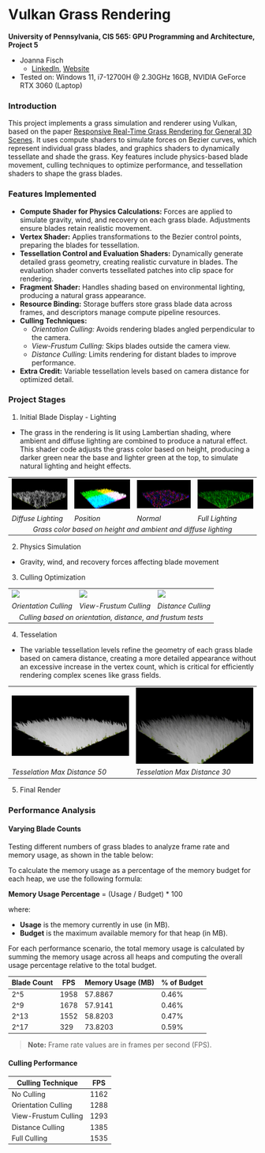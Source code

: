 Vulkan Grass Rendering
==================================

**University of Pennsylvania, CIS 565: GPU Programming and Architecture, Project 5**

* Joanna Fisch
  * [LinkedIn](https://www.linkedin.com/in/joanna-fisch-bb2979186/), [Website](https://sites.google.com/view/joannafischsportfolio/home)
* Tested on: Windows 11, i7-12700H @ 2.30GHz 16GB, NVIDIA GeForce RTX 3060 (Laptop)

### Introduction

This project implements a grass simulation and renderer using Vulkan, based on the paper [Responsive Real-Time Grass Rendering for General 3D Scenes](https://www.cg.tuwien.ac.at/research/publications/2017/JAHRMANN-2017-RRTG/JAHRMANN-2017-RRTG-draft.pdf). It uses compute shaders to simulate forces on Bezier curves, which represent individual grass blades, and graphics shaders to dynamically tessellate and shade the grass. Key features include physics-based blade movement, culling techniques to optimize performance, and tessellation shaders to shape the grass blades.

### Features Implemented
* **Compute Shader for Physics Calculations:** Forces are applied to simulate gravity, wind, and recovery on each grass blade. Adjustments ensure blades retain realistic movement.
* **Vertex Shader:** Applies transformations to the Bezier control points, preparing the blades for tessellation.
* **Tessellation Control and Evaluation Shaders:** Dynamically generate detailed grass geometry, creating realistic curvature in blades. The evaluation shader converts tessellated patches into clip space for rendering.
* **Fragment Shader:** Handles shading based on environmental lighting, producing a natural grass appearance.
* **Resource Binding:** Storage buffers store grass blade data across frames, and descriptors manage compute pipeline resources.
* **Culling Techniques:**
  * _Orientation Culling:_ Avoids rendering blades angled perpendicular to the camera.
  * _View-Frustum Culling:_ Skips blades outside the camera view.
  * _Distance Culling:_ Limits rendering for distant blades to improve performance.
* **Extra Credit:** Variable tessellation levels based on camera distance for optimized detail.

### Project Stages
1. Initial Blade Display - Lighting
  * The grass in the rendering is lit using Lambertian shading, where ambient and diffuse lighting are combined to produce a natural effect. This shader code adjusts the grass color based on height, producing a darker green near the base and lighter green at the top, to simulate natural lighting and height effects.
<table>
  <tr>
    <td><img src="img/grass_diffuse.png" /></td>
    <td><img src="img/grass_pos.png" /></td>
    <td><img src="img/grass_nor.png" /></td>
    <td><img src="img/grass_full.png" /></td>
  </tr>
 <tr>
    <td><i> Diffuse Lighting </i></td>
    <td><i> Position </i></td>
    <td><i> Normal </i></td>
   <td><i> Full Lighting </i></td>
  </tr>
  <tr>
    <td colspan="4" align="center"><i> Grass color based on height and ambient and diffuse lighting </i></td>
  </tr>
</table>

2. Physics Simulation
  * Gravity, wind, and recovery forces affecting blade movement

3. Culling Optimization
<table>
  <tr>
    <td><img src="img/orientation_culling_2.gif" /></td>
    <td><img src="img/frustrum_culling_2.gif" /></td>
    <td><img src="img/distance_culling_2.gif" /></td>
  </tr>
 <tr>
    <td><i> Orientation Culling </i></td>
    <td><i> View-Frustum Culling </i></td>
    <td><i> Distance Culling </i></td>
  </tr>
  <tr>
    <td colspan="3" align="center"><i> Culling based on orientation, distance, and frustum tests </i></td>
  </tr>
</table>

4. Tesselation
  * The variable tessellation levels refine the geometry of each grass blade based on camera distance, creating a more detailed appearance without an excessive increase in the vertex count, which is critical for efficiently rendering complex scenes like grass fields.
<table>
  <tr>
    <td><img src="img/grass_tesselationLevel.png" /></td>
    <td><img src="img/grass_tesselationLevel_2.png" /></td>
  </tr>
 <tr>
    <td><i> Tesselation Max Distance 50 </i></td>
    <td><i> Tesselation Max Distance 30 </i></td>
  </tr>
</table>

5. Final Render


### Performance Analysis
#### Varying Blade Counts
Testing different numbers of grass blades to analyze frame rate and memory usage, as shown in the table below:

To calculate the memory usage as a percentage of the memory budget for each heap, we use the following formula:

**Memory Usage Percentage** = (Usage / Budget) * 100

 where:
- **Usage** is the memory currently in use (in MB).
- **Budget** is the maximum available memory for that heap (in MB).

For each performance scenario, the total memory usage is calculated by summing the memory usage across all heaps and computing the overall usage percentage relative to the total budget.

| Blade Count   | FPS | Memory Usage (MB) | % of Budget |
|-------|-------------|-------------|-------------|
| 2^5   | 1958        | 57.8867       | 0.46%       |
| 2^9   | 1678        | 57.9141       | 0.46%       |
| 2^13  | 1552        | 58.8203       | 0.47%       |
| 2^17  | 329         | 73.8203       | 0.59%       |

> **Note:** Frame rate values are in frames per second (FPS).

#### Culling Performance

| Culling Technique   | FPS |
|-------|-------------|
| No Culling   | 1162        |
| Orientation Culling   | 1288        |
| View-Frustum Culling  | 1293        |
| Distance Culling  | 1385         |
| Full Culling  | 1535         |
